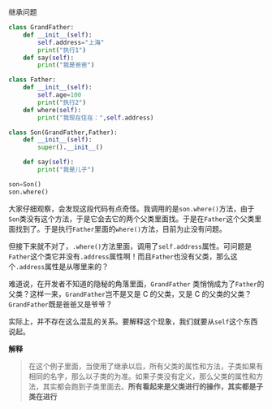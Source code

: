 继承问题

``` python
class GrandFather:
    def __init__(self):
        self.address="上海"
        print("执行1")
    def say(self):
        print("我是爸爸")

class Father:
    def __init__(self):
        self.age=100
        print("执行2")
    def where(self):
        print("我现在住在：",self.address)

class Son(GrandFather,Father):
    def __init__(self):
        super().__init__()

    def say(self):
        print("我是儿子")

son=Son()
son.where()
```



大家仔细观察，会发现这段代码有点奇怪。我调用的是`son.where()`方法，由于`Son`类没有这个方法，于是它会去它的两个父类里面找。于是在`Father`这个父类里面找到了。于是执行`Father`里面的`where()`方法，目前为止没有问题。

但接下来就不对了，`.where()`方法里面，调用了`self.address`属性。可问题是`Father`这个类它并没有`.address`属性啊！而且`Father`也没有父类，那么这个`.address`属性是从哪里来的？

难道说，在开发者不知道的隐秘的角落里面，`GrandFather` 类悄悄成为了`Father`的父类？这样一来，`GrandFather`岂不是又是 C 的父类，又是 C 的父类的父类？`GrandFather`既是爸爸又是爷爷？

实际上，并不存在这么混乱的关系。要解释这个现象，我们就要从`self`这个东西说起。

**解释**

> 在这个例子里面，当使用了继承以后，所有父类的属性和方法，子类如果有相同的名字，那么以子类的为准。如果子类没有定义，那么父类的属性和方法，其实都会跑到子类里面去。**所有看起来是父类进行的操作，其实都是子类在进行**